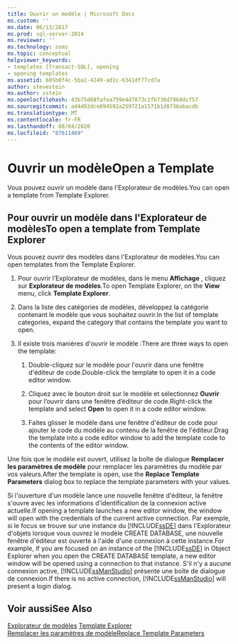 ```yaml
---
title: Ouvrir un modèle | Microsoft Docs
ms.custom: ''
ms.date: 06/13/2017
ms.prod: sql-server-2014
ms.reviewer: ''
ms.technology: ssms
ms.topic: conceptual
helpviewer_keywords:
- templates [Transact-SQL], opening
- opening templates
ms.assetid: 605b0f4c-5ba1-4249-ad1c-6341df77cd7a
author: stevestein
ms.author: sstein
ms.openlocfilehash: 43b75d68fafea759e4d7873c1fb738d7964dcf57
ms.sourcegitcommit: ad4d92dce894592a259721a1571b1d8736abacdb
ms.translationtype: MT
ms.contentlocale: fr-FR
ms.lasthandoff: 08/04/2020
ms.locfileid: "87611469"
---
```

# <a name="open-a-template"></a><span data-ttu-id="c89a0-102">Ouvrir un modèle</span><span class="sxs-lookup"><span data-stu-id="c89a0-102">Open a Template</span></span>
  <span data-ttu-id="c89a0-103">Vous pouvez ouvrir un modèle dans l'Explorateur de modèles.</span><span class="sxs-lookup"><span data-stu-id="c89a0-103">You can open a template from Template Explorer.</span></span>  
  
## <a name="to-open-a-template-from-template-explorer"></a><span data-ttu-id="c89a0-104">Pour ouvrir un modèle dans l'Explorateur de modèles</span><span class="sxs-lookup"><span data-stu-id="c89a0-104">To open a template from Template Explorer</span></span>  
 <span data-ttu-id="c89a0-105">Vous pouvez ouvrir des modèles dans l'Explorateur de modèles.</span><span class="sxs-lookup"><span data-stu-id="c89a0-105">You can open templates from the Template Explorer.</span></span>  
  
1.  <span data-ttu-id="c89a0-106">Pour ouvrir l’Explorateur de modèles, dans le menu **Affichage** , cliquez sur **Explorateur de modèles**.</span><span class="sxs-lookup"><span data-stu-id="c89a0-106">To open Template Explorer, on the **View** menu, click **Template Explorer**.</span></span>  
  
2.  <span data-ttu-id="c89a0-107">Dans la liste des catégories de modèles, développez la catégorie contenant le modèle que vous souhaitez ouvrir.</span><span class="sxs-lookup"><span data-stu-id="c89a0-107">In the list of template categories, expand the category that contains the template you want to open.</span></span>  
  
3.  <span data-ttu-id="c89a0-108">Il existe trois manières d'ouvrir le modèle :</span><span class="sxs-lookup"><span data-stu-id="c89a0-108">There are three ways to open the template:</span></span>  
  
    1.  <span data-ttu-id="c89a0-109">Double-cliquez sur le modèle pour l'ouvrir dans une fenêtre d'éditeur de code.</span><span class="sxs-lookup"><span data-stu-id="c89a0-109">Double-click the template to open it in a code editor window.</span></span>  
  
    2.  <span data-ttu-id="c89a0-110">Cliquez avec le bouton droit sur le modèle et sélectionnez **Ouvrir** pour l’ouvrir dans une fenêtre d’éditeur de code.</span><span class="sxs-lookup"><span data-stu-id="c89a0-110">Right-click the template and select **Open** to open it in a code editor window.</span></span>  
  
    3.  <span data-ttu-id="c89a0-111">Faites glisser le modèle dans une fenêtre d'éditeur de code pour ajouter le code du modèle au contenu de la fenêtre de l'éditeur.</span><span class="sxs-lookup"><span data-stu-id="c89a0-111">Drag the template into a code editor window to add the template code to the contents of the editor window.</span></span>  
  
 <span data-ttu-id="c89a0-112">Une fois que le modèle est ouvert, utilisez la boîte de dialogue **Remplacer les paramètres de modèle** pour remplacer les paramètres du modèle par vos valeurs.</span><span class="sxs-lookup"><span data-stu-id="c89a0-112">After the template is open, use the **Replace Template Parameters** dialog box to replace the template parameters with your values.</span></span>  
  
 <span data-ttu-id="c89a0-113">Si l'ouverture d'un modèle lance une nouvelle fenêtre d'éditeur, la fenêtre s'ouvre avec les informations d'identification de la connexion active actuelle.</span><span class="sxs-lookup"><span data-stu-id="c89a0-113">If opening a template launches a new editor window, the window will open with the credentials of the current active connection.</span></span> <span data-ttu-id="c89a0-114">Par exemple, si le focus se trouve sur une instance du [!INCLUDE[ssDE](../../includes/ssde-md.md)] dans l'Explorateur d'objets lorsque vous ouvrez le modèle CREATE DATABASE, une nouvelle fenêtre d'éditeur est ouverte à l'aide d'une connexion à cette instance.</span><span class="sxs-lookup"><span data-stu-id="c89a0-114">For example, if you are focused on an instance of the [!INCLUDE[ssDE](../../includes/ssde-md.md)] in Object Explorer when you open the CREATE DATABASE template, a new editor window will be opened using a connection to that instance.</span></span> <span data-ttu-id="c89a0-115">S'il n'y a aucune connexion active, [!INCLUDE[ssManStudio](../../includes/ssmanstudio-md.md)] présente une boîte de dialogue de connexion.</span><span class="sxs-lookup"><span data-stu-id="c89a0-115">If there is no active connection, [!INCLUDE[ssManStudio](../../includes/ssmanstudio-md.md)] will present a login dialog.</span></span>  
  
## <a name="see-also"></a><span data-ttu-id="c89a0-116">Voir aussi</span><span class="sxs-lookup"><span data-stu-id="c89a0-116">See Also</span></span>  
 <span data-ttu-id="c89a0-117">[Explorateur de modèles](template-explorer.md) </span><span class="sxs-lookup"><span data-stu-id="c89a0-117">[Template Explorer](template-explorer.md) </span></span>  
 [<span data-ttu-id="c89a0-118">Remplacer les paramètres de modèle</span><span class="sxs-lookup"><span data-stu-id="c89a0-118">Replace Template Parameters</span></span>](replace-template-parameters.md)  
  
  

